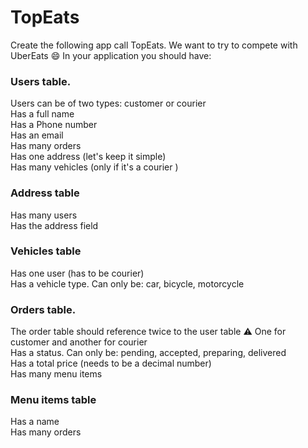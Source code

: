 # TopEats
Create the following app call TopEats. We want to try to compete with UberEats :smile:
In your application you should have:

### Users table.
Users can be of two types: customer or courier  
Has a full name  
Has a Phone number  
Has an email  
Has many orders  
Has one address (let's keep it simple)  
Has many vehicles (only if it's a courier )  
### Address table
Has many users  
Has the address field  
### Vehicles table
Has one user (has to be courier)  
Has a vehicle type. Can only be: car, bicycle, motorcycle  
### Orders table.
The order table should reference twice to the user table :warning:  One for customer and another for courier  
Has a status. Can only be: pending, accepted, preparing, delivered  
Has a total price (needs to be a decimal number)  
Has many menu items  
### Menu items table
Has a name  
Has many orders  
